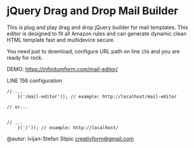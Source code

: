# jQuery Drag and Drop Mail Builder
This is plug and play drag and drop jQuery builder for mail templates. This editor is designed to fit all Amazon rules and can generate dynamic clean HTML template fast and multidevice secure.

You need just to download, configure URL path on line `156` and you are ready for rock.

DEMO: https://infinitumform.com/mail-editor/

LINE 156 configuration
```
// ...
    }('/mail-editor')); // example: http://localhost/mail-editor
	
// or...


// ...
    }('/')); // example: http://localhost/
```

@autor: Ivijan-Stefan Stipic <creativform@gmail.com>